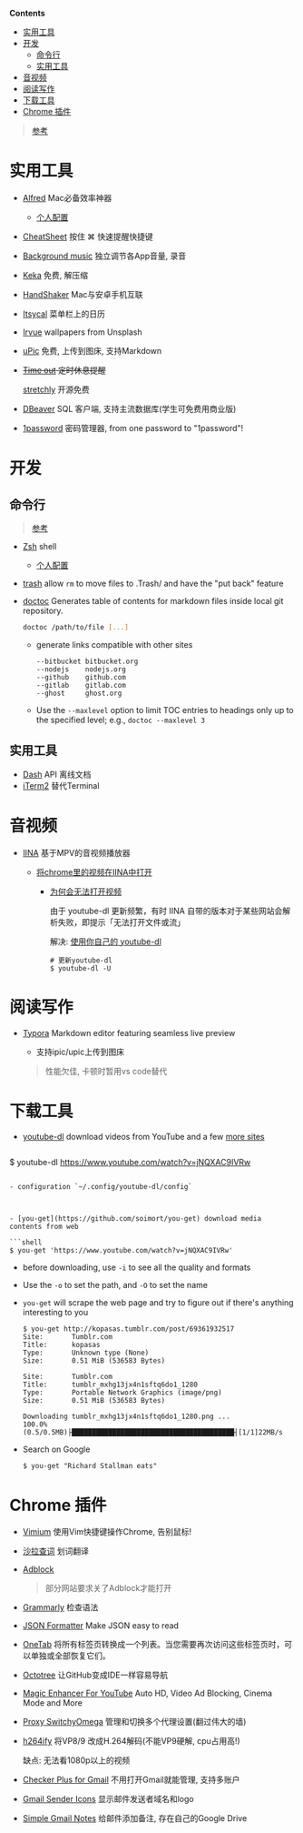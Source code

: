 <!-- START doctoc generated TOC please keep comment here to allow auto update -->
<!-- DON'T EDIT THIS SECTION, INSTEAD RE-RUN doctoc TO UPDATE -->
**Contents**

- [实用工具](#%E5%AE%9E%E7%94%A8%E5%B7%A5%E5%85%B7)
- [开发](#%E5%BC%80%E5%8F%91)
  - [命令行](#%E5%91%BD%E4%BB%A4%E8%A1%8C)
  - [实用工具](#%E5%AE%9E%E7%94%A8%E5%B7%A5%E5%85%B7-1)
- [音视频](#%E9%9F%B3%E8%A7%86%E9%A2%91)
- [阅读写作](#%E9%98%85%E8%AF%BB%E5%86%99%E4%BD%9C)
- [下载工具](#%E4%B8%8B%E8%BD%BD%E5%B7%A5%E5%85%B7)
- [Chrome 插件](#chrome-%E6%8F%92%E4%BB%B6)

<!-- END doctoc generated TOC please keep comment here to allow auto update -->

> [参考](https://github.com/jaywcjlove/awesome-mac/blob/master/README-zh.md)

# 实用工具

- [Alfred](https://www.alfredapp.com/) Mac必备效率神器
  
  - [个人配置](https://github.com/HelperInCa/notes/blob/master/modules/hotkey.md#alfred)
  
- [CheatSheet](https://www.mediaatelier.com/CheatSheet/) 按住 ⌘ 快速提醒快捷键

- [Background music](https://github.com/kyleneideck/BackgroundMusic) 独立调节各App音量, 录音

- [Keka](https://www.keka.io/) 免费, 解压缩

- [HandShaker](http://www.smartisan.com/apps/handshaker) Mac与安卓手机互联
  
- [Itsycal](https://www.mowglii.com/itsycal/) 菜单栏上的日历	
  
- [Irvue](https://irvue.tumblr.com/) wallpapers from Unsplash

- [uPic](https://github.com/gee1k/uPic) 免费, 上传到图床, 支持Markdown

- ~~[Time out](https://www.dejal.com/timeout/) 定时休息提醒~~

  [stretchly](https://github.com/hovancik/stretchly) 开源免费

- [DBeaver](https://dbeaver.io/) SQL 客户端, 支持主流数据库(学生可免费用商业版)

- [1password](https://1password.com/zh-cn/) 密码管理器, from one password to "1password"!

# 开发

## 命令行

> [参考](https://github.com/herrbischoff/awesome-macos-command-line#readme)

- [Zsh](https://www.zsh.org/) shell

  - [个人配置](https://github.com/HelperInCa/notes/blob/master/DevDocs.md#zsh)

- [trash](https://github.com/ali-rantakari/trash) allow `rm` to move files to .Trash/ and have the "put back" feature

- [doctoc](https://github.com/thlorenz/doctoc) Generates table of contents for markdown files inside local git repository.

  ```bash
  doctoc /path/to/file [...]
  ```

  - generate links compatible with other sites

    ```shell
    --bitbucket bitbucket.org
    --nodejs    nodejs.org
    --github    github.com
    --gitlab    gitlab.com
    --ghost     ghost.org
    ```

  - Use the `--maxlevel` option to limit TOC entries to headings only up to the specified level; e.g., `doctoc --maxlevel 3`

## 实用工具

- [Dash](https://kapeli.com/dash) API 离线文档
- [iTerm2](http://www.iterm2.com/) 替代Terminal

# 音视频

- [IINA](https://github.com/iina/iina/wiki) 基于MPV的音视频播放器

  - [将chrome里的视频在IINA中打开](https://chrome.google.com/webstore/detail/open-in-iina/pdnojahnhpgmdhjdhgphgdcecehkbhfo)

    - [为何会无法打开视频](https://github.com/iina/iina/wiki/%E4%BD%BF%E7%94%A8-IINA-%E5%92%8C-youtube-dl-%E8%A7%82%E7%9C%8B%E7%BD%91%E9%A1%B5%E8%A7%86%E9%A2%91#%E4%B8%BA%E4%BD%95%E4%BC%9A%E6%97%A0%E6%B3%95%E6%89%93%E5%BC%80%E8%A7%86%E9%A2%91) 

      由于 youtube-dl 更新频繁，有时 IINA 自带的版本对于某些网站会解析失败，即提示「无法打开文件或流」

      解决: [使用你自己的 youtube-dl](https://github.com/iina/iina/wiki/%E4%BD%BF%E7%94%A8-IINA-%E5%92%8C-youtube-dl-%E8%A7%82%E7%9C%8B%E7%BD%91%E9%A1%B5%E8%A7%86%E9%A2%91#%E4%BD%BF%E7%94%A8%E4%BD%A0%E8%87%AA%E5%B7%B1%E7%9A%84-youtube-dl)

      ```shell
      # 更新youtube-dl
      $ youtube-dl -U
      ```

# 阅读写作

- [Typora](https://www.typora.io/) Markdown editor featuring seamless live preview

  - 支持ipic/upic上传到图床
  > 性能欠佳, 卡顿时暂用vs code替代
  
  

# 下载工具

- [youtube-dl](https://github.com/ytdl-org/youtube-dl) download videos from YouTube and a few [more sites](http://ytdl-org.github.io/youtube-dl/supportedsites.html)

  ```shell
$ youtube-dl https://www.youtube.com/watch?v=jNQXAC9IVRw
  ```

  - configuration `~/.config/youtube-dl/config`

    
  
- [you-get](https://github.com/soimort/you-get) download media contents from web

  ```shell
$ you-get 'https://www.youtube.com/watch?v=jNQXAC9IVRw'
  ```

  - before downloading, use `-i` to see all the quality and formats 

  - Use the `-o` to set the path, and `-O` to set the name 
  
  - `you-get` will scrape the web page and try to figure out if there's anything interesting to you
  
    ```shell
    $ you-get http://kopasas.tumblr.com/post/69361932517
    Site:       Tumblr.com
    Title:      kopasas
    Type:       Unknown type (None)
    Size:       0.51 MiB (536583 Bytes)
    
    Site:       Tumblr.com
    Title:      tumblr_mxhg13jx4n1sftq6do1_1280
    Type:       Portable Network Graphics (image/png)
    Size:       0.51 MiB (536583 Bytes)
  
    Downloading tumblr_mxhg13jx4n1sftq6do1_1280.png ...
    100.0%(0.5/0.5MB)├████████████████████████████████████████┤[1/1]22MB/s   
    ```
  
  - Search on Google
  
    ```shell
    $ you-get "Richard Stallman eats"
    ```

 

# Chrome 插件

- [Vimium](https://chrome.google.com/webstore/detail/vimium/dbepggeogbaibhgnhhndojpepiihcmeb) 使用Vim快捷键操作Chrome, 告别鼠标!

- [沙拉查词](https://chrome.google.com/webstore/detail/%E6%B2%99%E6%8B%89%E6%9F%A5%E8%AF%8D-%E8%81%9A%E5%90%88%E8%AF%8D%E5%85%B8%E5%88%92%E8%AF%8D%E7%BF%BB%E8%AF%91/cdonnmffkdaoajfknoeeecmchibpmkmg?hl=zh-CN) 划词翻译

- [Adblock](https://www.getadblock.com/) 

  > 部分网站要求关了Adblock才能打开

- [Grammarly](https://chrome.google.com/webstore/detail/grammarly-for-chrome/kbfnbcaeplbcioakkpcpgfkobkghlhen) 检查语法

- [JSON Formatter](https://chrome.google.com/webstore/detail/json-formatter/bcjindcccaagfpapjjmafapmmgkkhgoa?hl=zh-CN) Make JSON easy to read

- [OneTab](https://chrome.google.com/webstore/detail/onetab/chphlpgkkbolifaimnlloiipkdnihall?hl=zh-CN) 将所有标签页转换成一个列表。当您需要再次访问这些标签页时，可以单独或全部恢复它们。

- [Octotree](https://chrome.google.com/webstore/detail/octotree/bkhaagjahfmjljalopjnoealnfndnagc?hl=zh-CN) 让GitHub变成IDE一样容易导航

- [Magic Enhancer For YouTube](https://autohdforyoutube.com/) Auto HD, Video Ad Blocking, Cinema Mode and More

- [Proxy SwitchyOmega](https://chrome.google.com/webstore/detail/proxy-switchyomega/padekgcemlokbadohgkifijomclgjgif?hl=zh-CN) 管理和切换多个代理设置(翻过伟大的墙)

- [h264ify](https://chrome.google.com/webstore/detail/h264ify/aleakchihdccplidncghkekgioiakgal) 将VP8/9 改成H.264解码(不能VP9硬解, cpu占用高!)

  缺点: 无法看1080p以上的视频

- [Checker Plus for Gmail](https://chrome.google.com/webstore/detail/checker-plus-for-gmail/oeopbcgkkoapgobdbedcemjljbihmemj?hl=zh-CN) 不用打开Gmail就能管理, 支持多账户

- [Gmail Sender Icons](https://chrome.google.com/webstore/detail/gmail-sender-icons/jniljaamodclkmphgkgkooplflhkadpg) 显示邮件发送者域名和logo

- [Simple Gmail Notes](https://chrome.google.com/webstore/detail/simple-gmail-notes/jfjkcbkgjohminidbpendlodpfacgmlm) 给邮件添加备注, 存在自己的Google Drive
